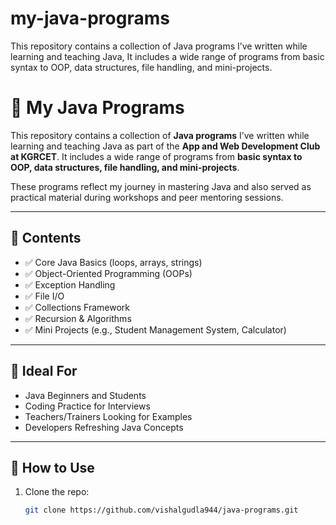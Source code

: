 # my-java-programs
This repository contains a collection of Java programs I’ve written while learning and teaching Java, It includes a wide range of programs from basic syntax to OOP, data structures, file handling, and mini-projects.

# 🚀 My Java Programs

This repository contains a collection of **Java programs** I’ve written while learning and teaching Java as part of the **App and Web Development Club at KGRCET**. It includes a wide range of programs from **basic syntax to OOP, data structures, file handling, and mini-projects**.

These programs reflect my journey in mastering Java and also served as practical material during workshops and peer mentoring sessions.

---

## 📂 Contents

- ✅ Core Java Basics (loops, arrays, strings)
- ✅ Object-Oriented Programming (OOPs)
- ✅ Exception Handling
- ✅ File I/O
- ✅ Collections Framework
- ✅ Recursion & Algorithms
- ✅ Mini Projects (e.g., Student Management System, Calculator)

---

## 🎯 Ideal For

- Java Beginners and Students
- Coding Practice for Interviews
- Teachers/Trainers Looking for Examples
- Developers Refreshing Java Concepts

---

## 🔧 How to Use

1. Clone the repo:
   ```bash
   git clone https://github.com/vishalgudla944/java-programs.git
